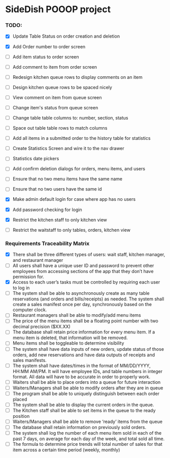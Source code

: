 # SideDish POOOP project

### TODO:
- [x] Update Table Status on order creation and deletion
- [x] Add Order number to order screen
- [ ] Add item status to order screen
- [ ] Add comment to item from order screen
- [ ] Redesign kitchen queue rows to display comments on an item
- [ ] Design kitchen queue rows to be spaced nicely
- [ ] View comment on item from queue screen
- [ ] Change item's status from queue screen
- [ ] Change table table columns to: number, section, status
- [ ] Space out table table rows to match columns
- [ ] Add all items in a submitted order to the history table for statistics
- [ ] Create Statistics Screen and wire it to the nav drawer
- [ ] Statistics date pickers
- [ ] Add confirm deletion dialogs for orders, menu items, and users
- [ ] Ensure that no two menu items have the same name
- [ ] Ensure that no two users have the same id
- [x] Make admin default login for case where app has no users
- [x] Add password checking for login
- [x] Restrict the kitchen staff to only kitchen view
- [ ] Restrict the waitstaff to only tables, orders, kitchen view


### Requirements Traceability Matrix


- [x] There shall be three different types of users: wait staff, kitchen manager, and restaurant manager 
- [ ] All users shall have a unique user ID and password to prevent other employees from accessing sections of the app that they don’t have permission for. 
- [x] Access to each user’s tasks must be controlled by requiring each user to log in 
- [ ] The system shall be able to asynchronously create as many table reservations (and orders and bills/receipts) as needed. The system shall create a sales manifest once per day, synchronously based on the computer clock. 
- [ ] Restaurant managers shall be able to modify/add menu items 
- [ ] The price of the menu items shall be a floating point number with two decimal precision ($XX.XX) 
- [ ] The database shall retain price information for every menu item. If a menu item is deleted, that information will be removed. 
- [ ] Menu items shall be toggleable to determine visibility 
- [ ] The system shall have data inputs of new orders, update status of those orders, add new reservations and have data outputs of receipts and sales manifests. 
- [ ] The system shall have dates/times in the format of MM/DD/YYYY, HH:MM AM/PM. It will have employee IDs, and table numbers in integer format. All data will have to be accurate in order to properly work. 
- [ ] Waiters shall be able to place orders into a queue for future interaction 
- [ ] Waiters/Managers shall be able to modify orders after they are in queue 
- [ ] The program shall be able to uniquely distinguish between each order placed 
- [ ] The system shall be able to display the current orders in the queue. 
- [ ] The Kitchen staff shall be able to set items in the queue to the ready position
- [ ] Waiters/Managers shall be able to remove ‘ready’ items from the queue 
- [ ] The database shall retain information on previously sold orders. 
- [ ] The system shall log the number of each menu item sold in each of the past 7 days, on average for each day of the week, and total sold all time. 
- [ ] The formula to determine price trends will total number of sales for that item across a certain time period (weekly, monthly) 
